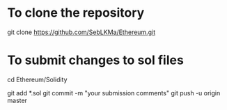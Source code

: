 # To clone the repository
git clone https://github.com/SebLKMa/Ethereum.git

# To submit changes to sol files
cd Ethereum/Solidity

git add *.sol
git commit -m "your submission comments"
git push -u origin master


